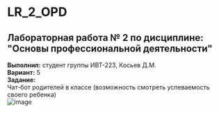 # LR_2_OPD  
## Лабораторная работа № 2 по дисциплине: "Основы профессиональной деятельности"    
**Выполнил:** студент группы ИВТ-223, Косьев Д.М.    
**Вариант:** 5    
**Задание:**    
Чат-бот родителей в классе (возможность смотреть успеваемость своего ребенка)      
![image](https://github.com/6y6jiuk273/LR_2_OPD/assets/125188456/392d301a-f4dd-42f7-8838-fd3c5c01d6da)  

